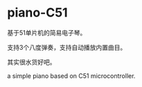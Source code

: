 # piano-C51

基于51单片机的简易电子琴。

支持3个八度弹奏，支持自动播放内置曲目。

其实很水货好吧。

a simple piano based on C51 microcontroller.
